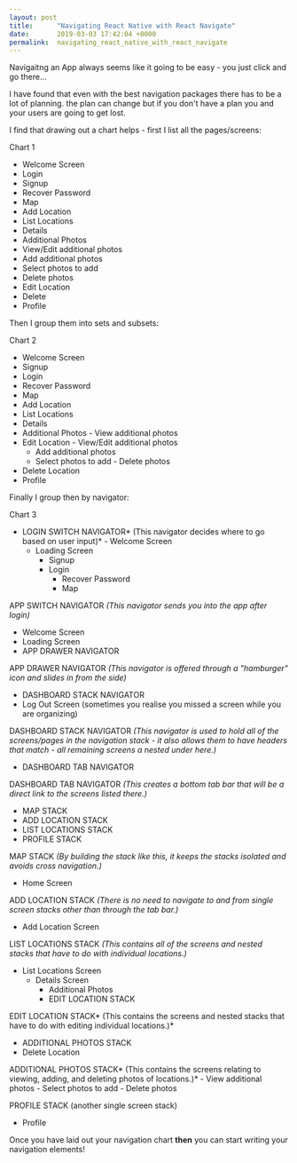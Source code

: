 ```yaml
---
layout: post
title:      "Navigating React Native with React Navigate"
date:       2019-03-03 17:42:04 +0000
permalink:  navigating_react_native_with_react_navigate
---
```



Navigaitng an App always seems like it going to be easy - you just click and go there...  

I have found that even with the best navigation packages there has to be a lot of planning.  the plan can change but if you don't have a plan you and your users are going to get lost.

I find that drawing out a chart helps - first I list all the pages/screens:

Chart 1

* Welcome Screen
* Login
* Signup
* Recover Password
* Map
* Add Location
* List Locations
* Details
* Additional Photos
* View/Edit additional photos
* Add additional photos
* Select photos to add
* Delete photos
* Edit Location
* Delete
* Profile

Then I group them into sets and subsets:

Chart 2

- Welcome Screen
- Signup
- Login
 - Recover Password
 - Map
 - Add Location
 - List Locations
  - Details
   - Additional Photos
    - View additional photos
   - Edit Location
    - View/Edit additional photos
     - Add additional photos
      - Select photos to add
    - Delete photos
   - Delete Location
 - Profile
    

Finally I group then by navigator:


Chart 3

- LOGIN SWITCH NAVIGATOR* (This navigator decides where to go based on user input)*  - Welcome Screen
  - Loading Screen
    - Signup
    - Login
      - Recover Password
      - Map
 
 
 
APP SWITCH NAVIGATOR *(This navigator sends you into the app after login)*
  - Welcome Screen
  - Loading Screen
  - APP DRAWER NAVIGATOR 



APP DRAWER NAVIGATOR *(This navigator is offered through a "hamburger" icon and slides in from the side)*
  - DASHBOARD STACK NAVIGATOR
  - Log Out Screen (sometimes you realise you missed a screen while you are organizing) 



DASHBOARD STACK NAVIGATOR *(This navigator is used to hold all of the screens/pages in the navigation stack - it also allows them to have headers that match - all remaining screens a nested under here.)*
  - DASHBOARD TAB NAVIGATOR 



DASHBOARD TAB NAVIGATOR *(This creates a bottom tab bar that will be a direct link to the screens listed there.)*
  - MAP STACK
  - ADD LOCATION STACK
  - LIST LOCATIONS STACK
  - PROFILE STACK



MAP STACK *(By building the stack like this, it keeps the stacks isolated and avoids cross navigation.)*
  - Home Screen



ADD LOCATION STACK *(There is no need to navigate to and from single screen stacks other than through the tab bar.)*
  - Add Location Screen
	
	
	
LIST LOCATIONS STACK *(This contains all of the screens and nested stacks that have to do with individual locations.)*
  - List Locations Screen
      - Details Screen
        - Additional Photos
        - EDIT LOCATION STACK



EDIT LOCATION STACK* (This contains the screens and nested stacks that have to do with editing individual locations.)*
  - ADDITIONAL PHOTOS STACK
  - Delete Location



ADDITIONAL PHOTOS STACK* (This contains the screens relating to viewing, adding, and deleting photos of locations.)*
          - View additional photos
            - Select photos to add
          - Delete photos



PROFILE STACK (another single screen stack)
  - Profile


Once you have laid out your navigation chart **then** you can start writing your navigation elements!
